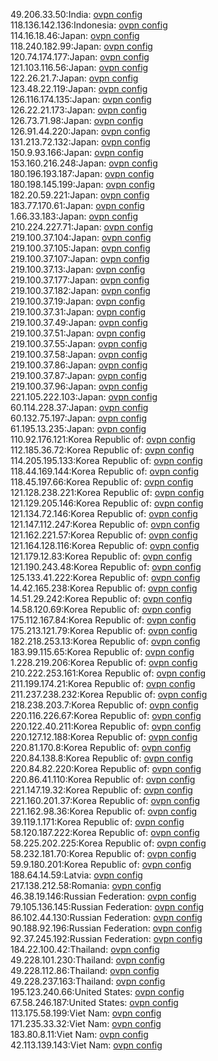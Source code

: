 49.206.33.50:India: [ovpn config](vpn/49_206_33_50.ovpn)  
118.136.142.136:Indonesia: [ovpn config](vpn/118_136_142_136.ovpn)  
114.16.18.46:Japan: [ovpn config](vpn/114_16_18_46.ovpn)  
118.240.182.99:Japan: [ovpn config](vpn/118_240_182_99.ovpn)  
120.74.174.177:Japan: [ovpn config](vpn/120_74_174_177.ovpn)  
121.103.116.56:Japan: [ovpn config](vpn/121_103_116_56.ovpn)  
122.26.21.7:Japan: [ovpn config](vpn/122_26_21_7.ovpn)  
123.48.22.119:Japan: [ovpn config](vpn/123_48_22_119.ovpn)  
126.116.174.135:Japan: [ovpn config](vpn/126_116_174_135.ovpn)  
126.22.21.173:Japan: [ovpn config](vpn/126_22_21_173.ovpn)  
126.73.71.98:Japan: [ovpn config](vpn/126_73_71_98.ovpn)  
126.91.44.220:Japan: [ovpn config](vpn/126_91_44_220.ovpn)  
131.213.72.132:Japan: [ovpn config](vpn/131_213_72_132.ovpn)  
150.9.93.166:Japan: [ovpn config](vpn/150_9_93_166.ovpn)  
153.160.216.248:Japan: [ovpn config](vpn/153_160_216_248.ovpn)  
180.196.193.187:Japan: [ovpn config](vpn/180_196_193_187.ovpn)  
180.198.145.199:Japan: [ovpn config](vpn/180_198_145_199.ovpn)  
182.20.59.221:Japan: [ovpn config](vpn/182_20_59_221.ovpn)  
183.77.170.61:Japan: [ovpn config](vpn/183_77_170_61.ovpn)  
1.66.33.183:Japan: [ovpn config](vpn/1_66_33_183.ovpn)  
210.224.227.71:Japan: [ovpn config](vpn/210_224_227_71.ovpn)  
219.100.37.104:Japan: [ovpn config](vpn/219_100_37_104.ovpn)  
219.100.37.105:Japan: [ovpn config](vpn/219_100_37_105.ovpn)  
219.100.37.107:Japan: [ovpn config](vpn/219_100_37_107.ovpn)  
219.100.37.13:Japan: [ovpn config](vpn/219_100_37_13.ovpn)  
219.100.37.177:Japan: [ovpn config](vpn/219_100_37_177.ovpn)  
219.100.37.182:Japan: [ovpn config](vpn/219_100_37_182.ovpn)  
219.100.37.19:Japan: [ovpn config](vpn/219_100_37_19.ovpn)  
219.100.37.31:Japan: [ovpn config](vpn/219_100_37_31.ovpn)  
219.100.37.49:Japan: [ovpn config](vpn/219_100_37_49.ovpn)  
219.100.37.51:Japan: [ovpn config](vpn/219_100_37_51.ovpn)  
219.100.37.55:Japan: [ovpn config](vpn/219_100_37_55.ovpn)  
219.100.37.58:Japan: [ovpn config](vpn/219_100_37_58.ovpn)  
219.100.37.86:Japan: [ovpn config](vpn/219_100_37_86.ovpn)  
219.100.37.87:Japan: [ovpn config](vpn/219_100_37_87.ovpn)  
219.100.37.96:Japan: [ovpn config](vpn/219_100_37_96.ovpn)  
221.105.222.103:Japan: [ovpn config](vpn/221_105_222_103.ovpn)  
60.114.228.37:Japan: [ovpn config](vpn/60_114_228_37.ovpn)  
60.132.75.197:Japan: [ovpn config](vpn/60_132_75_197.ovpn)  
61.195.13.235:Japan: [ovpn config](vpn/61_195_13_235.ovpn)  
110.92.176.121:Korea Republic of: [ovpn config](vpn/110_92_176_121.ovpn)  
112.185.36.72:Korea Republic of: [ovpn config](vpn/112_185_36_72.ovpn)  
114.205.195.133:Korea Republic of: [ovpn config](vpn/114_205_195_133.ovpn)  
118.44.169.144:Korea Republic of: [ovpn config](vpn/118_44_169_144.ovpn)  
118.45.197.66:Korea Republic of: [ovpn config](vpn/118_45_197_66.ovpn)  
121.128.238.221:Korea Republic of: [ovpn config](vpn/121_128_238_221.ovpn)  
121.129.205.146:Korea Republic of: [ovpn config](vpn/121_129_205_146.ovpn)  
121.134.72.146:Korea Republic of: [ovpn config](vpn/121_134_72_146.ovpn)  
121.147.112.247:Korea Republic of: [ovpn config](vpn/121_147_112_247.ovpn)  
121.162.221.57:Korea Republic of: [ovpn config](vpn/121_162_221_57.ovpn)  
121.164.128.116:Korea Republic of: [ovpn config](vpn/121_164_128_116.ovpn)  
121.179.12.83:Korea Republic of: [ovpn config](vpn/121_179_12_83.ovpn)  
121.190.243.48:Korea Republic of: [ovpn config](vpn/121_190_243_48.ovpn)  
125.133.41.222:Korea Republic of: [ovpn config](vpn/125_133_41_222.ovpn)  
14.42.165.238:Korea Republic of: [ovpn config](vpn/14_42_165_238.ovpn)  
14.51.29.242:Korea Republic of: [ovpn config](vpn/14_51_29_242.ovpn)  
14.58.120.69:Korea Republic of: [ovpn config](vpn/14_58_120_69.ovpn)  
175.112.167.84:Korea Republic of: [ovpn config](vpn/175_112_167_84.ovpn)  
175.213.121.79:Korea Republic of: [ovpn config](vpn/175_213_121_79.ovpn)  
182.218.253.13:Korea Republic of: [ovpn config](vpn/182_218_253_13.ovpn)  
183.99.115.65:Korea Republic of: [ovpn config](vpn/183_99_115_65.ovpn)  
1.228.219.206:Korea Republic of: [ovpn config](vpn/1_228_219_206.ovpn)  
210.222.253.161:Korea Republic of: [ovpn config](vpn/210_222_253_161.ovpn)  
211.199.174.21:Korea Republic of: [ovpn config](vpn/211_199_174_21.ovpn)  
211.237.238.232:Korea Republic of: [ovpn config](vpn/211_237_238_232.ovpn)  
218.238.203.7:Korea Republic of: [ovpn config](vpn/218_238_203_7.ovpn)  
220.116.226.67:Korea Republic of: [ovpn config](vpn/220_116_226_67.ovpn)  
220.122.40.211:Korea Republic of: [ovpn config](vpn/220_122_40_211.ovpn)  
220.127.12.188:Korea Republic of: [ovpn config](vpn/220_127_12_188.ovpn)  
220.81.170.8:Korea Republic of: [ovpn config](vpn/220_81_170_8.ovpn)  
220.84.138.8:Korea Republic of: [ovpn config](vpn/220_84_138_8.ovpn)  
220.84.82.220:Korea Republic of: [ovpn config](vpn/220_84_82_220.ovpn)  
220.86.41.110:Korea Republic of: [ovpn config](vpn/220_86_41_110.ovpn)  
221.147.19.32:Korea Republic of: [ovpn config](vpn/221_147_19_32.ovpn)  
221.160.201.37:Korea Republic of: [ovpn config](vpn/221_160_201_37.ovpn)  
221.162.98.36:Korea Republic of: [ovpn config](vpn/221_162_98_36.ovpn)  
39.119.1.171:Korea Republic of: [ovpn config](vpn/39_119_1_171.ovpn)  
58.120.187.222:Korea Republic of: [ovpn config](vpn/58_120_187_222.ovpn)  
58.225.202.225:Korea Republic of: [ovpn config](vpn/58_225_202_225.ovpn)  
58.232.181.70:Korea Republic of: [ovpn config](vpn/58_232_181_70.ovpn)  
59.9.180.201:Korea Republic of: [ovpn config](vpn/59_9_180_201.ovpn)  
188.64.14.59:Latvia: [ovpn config](vpn/188_64_14_59.ovpn)  
217.138.212.58:Romania: [ovpn config](vpn/217_138_212_58.ovpn)  
46.38.19.146:Russian Federation: [ovpn config](vpn/46_38_19_146.ovpn)  
79.105.136.145:Russian Federation: [ovpn config](vpn/79_105_136_145.ovpn)  
86.102.44.130:Russian Federation: [ovpn config](vpn/86_102_44_130.ovpn)  
90.188.92.196:Russian Federation: [ovpn config](vpn/90_188_92_196.ovpn)  
92.37.245.192:Russian Federation: [ovpn config](vpn/92_37_245_192.ovpn)  
184.22.100.42:Thailand: [ovpn config](vpn/184_22_100_42.ovpn)  
49.228.101.230:Thailand: [ovpn config](vpn/49_228_101_230.ovpn)  
49.228.112.86:Thailand: [ovpn config](vpn/49_228_112_86.ovpn)  
49.228.237.163:Thailand: [ovpn config](vpn/49_228_237_163.ovpn)  
195.123.240.66:United States: [ovpn config](vpn/195_123_240_66.ovpn)  
67.58.246.187:United States: [ovpn config](vpn/67_58_246_187.ovpn)  
113.175.58.199:Viet Nam: [ovpn config](vpn/113_175_58_199.ovpn)  
171.235.33.32:Viet Nam: [ovpn config](vpn/171_235_33_32.ovpn)  
183.80.8.11:Viet Nam: [ovpn config](vpn/183_80_8_11.ovpn)  
42.113.139.143:Viet Nam: [ovpn config](vpn/42_113_139_143.ovpn)  
